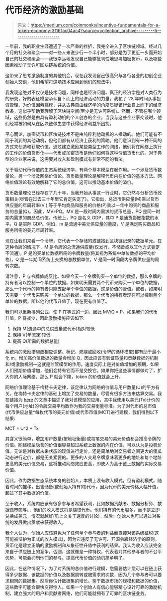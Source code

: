 # 代币经济的激励基础

> 原文：<https://medium.com/coinmonks/incentive-fundamentals-for-a-token-economy-3f161ac04ac4?source=collection_archive---------5----------------------->

一年前，我的职业生涯遭遇了一次严重的挫折，我完全进入了区块链领域。经过几个月的社交和聚会——对一些人来说步行一个半小时，部分是为了更近一步而开始自己的社交和聚会——我很幸运地发现自己能够批判性地思考加密货币，以及哪些因素推动了无许可区块链系统的价值。

这带来了思考激励制度的其他机会，现在我发现自己很高兴与各行各业的初创企业创始人交谈，他们希望将这项技术应用到他们的想法中。

我发现这绝对不仅仅是技术问题，同样也是经济问题。真正的经济学是对人类行为的研究，好的表征模型承认自下而上的经济活动的力量。我花了 23 年时间从事投资管理，为价值因素建模，并从古典自由经济学的角度质疑该行业自上而下的经济教条，这似乎帮助我理解了区块链空间(至少是无许可系统)。然而，不管在哪个领域，这些仍然是由具有盈利动机的个人创办的企业。当我与这些企业家交谈时，他们经常被如何从在区块链做生意中获得经济利益所困扰。

平心而论，加密货币和区块链技术不是由纯粹利他动机的人推动的。他们可能有不同于利润的其他动机，但他们都有从经济上获利的策略。他们意识到有一种不同的方式来创造和获取价值。通过建立激励某些类型工作的网络，他们将在网络上执行的工作的价值货币化——代币或加密货币是他们如何将这种价值货币化的。对于典型的企业家来说，这需要对收入和盈利模式有非常不同的看法。

关于驱动代币价值的生态系统经济学，有两个基本模型在起作用。一个涉及货币数量论，另一个涉及网络价值论。货币数量理论是解释代币内在价值的基本方法。网络价值理论有效地解释了它的总价值，这可以推动基本价值的溢价。

货币数量理论已经存在了几十年，当我开始从事这一行业时，它仍然与分析货币政策相关(尽管在过去三十年里它肯定失宠了)。它指出，总货币供应量(M)乘以货币供应量的年周转率(V ),等于平均商品和服务的价格(P)乘以一年中购买的商品和服务的总量(Q)。因此，MV=PQ。MV 是一段时间内需求的货币总量，PQ 是同一时期内需求的商品总价值。传统上，PQ 是名义 GDP，其中 P 是通货膨胀指数的水平，Q 是实际 GDP。例如，m 是流通中美元供应量的量度，V 是满足购买商品和服务所需的美元年周转率。

现在让我们来看一个令牌，它代表一个存储的或链接到区块链记录的数据单元。在这种令牌的情况下，M 是令牌的总流通供应量(仅发行，不储备或以其他方式锁定不流通)，P 是购买单位数据所需的令牌数量(将其视为系统中单位数据的平均价格)，Q 是一年期间系统上交换的总数据单位，V 是同一时间段内令牌供应量的周转次数。

请注意，P 与令牌值成反比。如果今天一个令牌购买一个单位的数据，那么令牌的持有者可以控制一个单位的数据。如果明天需要两个代币来购买一个单位的数据，那么一个代币的持有者只能支配半个单位的数据，这是价值的贬值。或者，如果明天需要一个代币来购买一个单位的数据，那么一个代币的持有者现在可以控制两个单位的数据，所以他的代币升值了，现在更有价值了。

我们可以重新排列公式，使 P 在等式的一边，因此 MV/Q = P。如果我们的代币升值，P 将减少，因此激励措施应该如下:

1.  保持 M(流通中的总供应量或代币)相对较低
2.  保持 V(年流速)较低
3.  提高 Q(所需的数据总量)

系统内的激励措施应相应调整。标记、燃烧或回收(令牌的循环模型)都有助于最小化 m。增加高价值数据的数量会增加 Q，因此应该有验证质量和贡献数据的机制和/或激励机制—这就是监管模型的作用。速度实际上是对价值增加的预期，如果人们预期价值增加，他们会持有它而不是交换它。如果你把这些事情都做对了，扩大你的人际网络，那么 P 就会下降，token 的价值就会上升。

网络价值理论基于梅特卡夫定律，该定律认为网络的价值与用户数量(U)的平方有关。在梅特卡夫定律的基础上增加了交易的数量，尽管有很多方法来估算交易。我在链接为 [here](/@donyocham/a-network-theory-of-value-model-for-bitcoin-427f78594aaf) 的文章中描述了我对该模型的应用，其中我使用以美元(Tx)计价的每个用户(地址)的令牌交易平均数作为我的交易衡量标准。为了对代币的总市值(代币供应总量*每枚代币的美元价值)或代币市值(MCT)进行建模，我们得到以下结果:

MCT = U^2 * Tx

其含义很简单，增加用户数量(按地址衡量)或每笔交易的美元价值都会推高令牌的价值。网络模型隐含的价值很容易超过系统上数据的内在价值，可以认为是投机价值。无论是对数据未来状态的现值进行定价，还是简单地对交易者之间更大的傻瓜动态进行定价，都是无关紧要的。更多的人交易令牌意味着更多的地址和每个地址更高的美元价值交易，这将推动网络效应更高，即使人为高于链上数据的实际交易价值。

因此，作为数据生态系统本身的创始人，本质上没有收入模式，但有盈利模式。随着时间的推移，出售储备(或创始人持有的)代币，因为代币的美元价格大幅升值，超过了其中数据的价值。

至于收入，系统内应该有很多参与者希望获利，比如数据贡献者、数据分析师、数据做市商等。，他们的收入模式将是赚取代币。他们持有的代币越多，而不是立即兑换成美元，情况就越好(见上文关于速度的讨论)。然后，创始人也可以通过对系统的发展做出贡献来获得收入。

我个人认为，创始人应该避免为了任何单个参与者的利益而直接对该系统征税(这可能被辩护为正式的收入模式)，因为它违反了无许可、开源令牌经济学的原则。货币化是建立正确的激励机制和从象征性升值中获利的结果。我认为收入应该完全来自于供应链上的竞争。否则，这就像是一种特权，代表着对其他参与者的不公平优势，可能会抑制他们的参与。提高代币价值的动机简单明了。

因此，在这种情况下，为了对系统的总价值进行建模，您需要估计您可以在链上获得多少数据、该数据的价值以及数据周转或被需求的次数，因为几个参与者可以要求相同的数据集。然后你估计数据集的增长。鉴于数据市场的规模和数据的价值，这些数字可能会很快变得惊人。如果一个创始人有信心能够精心设计可靠的激励机制，建立强大的用户和贡献者网络，他们可能就拥有了可靠的区块链业务。
